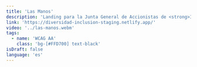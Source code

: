 ```yaml
---
title: 'Las Manos'
description: 'Landing para la Junta General de Accionistas de <strong>Iberdrola</strong> (2021). El objetivo fue presentar datos y hechos sobre "Diversidad e Inclusión" de forma visual, cercana y humana.'
link: 'https://diversidad-inclusion-staging.netlify.app/'
video: '../las-manos.webm'
tags:
  - name: 'WCAG AA'
    class: 'bg-[#FFD700] text-black'
isDraft: false
language: 'es'
---
```


